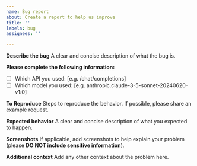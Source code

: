 ```yaml
---
name: Bug report
about: Create a report to help us improve
title: ''
labels: bug
assignees: ''

---
```


**Describe the bug**
A clear and concise description of what the bug is.


**Please complete the following information:**
- [ ] Which API you used: [e.g. /chat/completions]
- [ ] Which model you used: [e.g. anthropic.claude-3-5-sonnet-20240620-v1:0]

**To Reproduce**
Steps to reproduce the behavior. If possible, please share an example request.

**Expected behavior**
A clear and concise description of what you expected to happen.


**Screenshots**
If applicable, add screenshots to help explain your problem (please **DO NOT include sensitive information**).

**Additional context**
Add any other context about the problem here.
